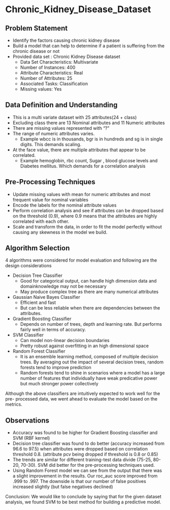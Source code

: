 # Chronic_Kidney_Disease_Dataset

## Problem Statement

* Identify the factors causing chronic kidney disease
* Build a model that can help to determine if a patient is suffering from the chronic disease or not
* Provided data set : Chronic Kidney Disease dataset
  * Data Set Characteristics: Multivariate
  * Number of Instances: 400
  * Attribute Characteristics: Real
  * Number of Attributes: 25
  * Associated Tasks: Classification
  * Missing values: Yes


## Data Definition and Understanding

* This is a multi variate dataset with 25 attributes(24 + class)
* Excluding class there are 13 Nominal attributes and 11 Numeric attributes
* There are missing values represented with “?”
* The range of numeric attributes varies.
  * Example wbcc is in thousands, bgr is in hundreds and sg is in single digits. This demands scaling.
* At the face value, there are multiple attributes that appear to be correlated.
  * Example hemoglobin, rbc count, Sugar , blood glucose levels and Diabetes mellitus. Which demands for a correlation analysis

## Pre-Processing Techniques

* Update missing values with mean for numeric attributes and most frequent value for nominal variables
* Encode the labels for the nominal attribute values
* Perform correlation analysis and see if attributes can be dropped based on the threshold (0.9), where 0.9 means that the attributes are highly correlated with each other.
* Scale and transform the data, in order to fit the model perfectly without causing any skewness in the model we build.

 <!-- Heat Map for Correlation b/w different Attributes

  Histograms to show the distributions after Data preprocessing
  We employed Standard Scaler provided by sklearn library

 Box plot for numerical columns in the dataset -->

## Algorithm Selection

4 algorithms were considered for model evaluation and following are the design considerations

* Decision Tree Classifier
  * Good for categorical output, can handle high dimension data and domainknowledge may not be necessary
  * May produce complex tree as there are many numerical attributes
* Gaussian Naive Bayes Classifier
  * Efficient and fast
  * But can be less reliable when there are dependencies between the attributes.
* Gradient Boosting Classifier
  * Depends on number of trees, depth and learning rate. But performs fairly well in terms of accuracy.
* SVM Classifier
  * Can model non-linear decision boundaries
  * Pretty robust against overfitting in an high dimensional space
* Random Forest Classifier
  * It is an ensemble learning method, composed of multiple decision trees. By averaging out the impact of several decision trees, random forests tend to improve prediction
  * Random forests tend to shine in scenarios where a model has a large number of features that individually have weak predicative power but much stronger power collectively

Although the above classifiers are intuitively expected to work well for the pre- processed data, we went ahead to evaluate the model based on the metrics.


## Observations

* Accuracy was found to be higher for Gradient Boosting classifier and SVM (RBF kernel)
* Decision tree classifier was found to do better (accuracy increased from 96.6 to 97.5) when attributes were dropped based on correlation threshold 0.8. (attribute pcv being dropped if threshold is 0.8 or 0.85)
* The trends are similar for different training-test data divide (75-25, 80-20, 70-30). SVM did better for the pre-processing techniques used.
* Using Random Forest model we can see from the output that there was a slight improvement in the results. Our roc_auc score improved from .999 to .997. The downside is that our number of false positives increased slightly (but false negatives declined)


Conclusion: We would like to conclude by saying that for the given dataset analysis, we found SVM to be best method for building a predictive model.
